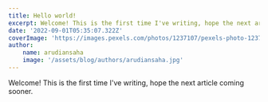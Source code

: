 ```yaml
---
title: Hello world!
excerpt: Welcome! This is the first time I've writing, hope the next article coming sooner.
date: '2022-09-01T05:35:07.322Z'
coverImage: 'https://images.pexels.com/photos/1237107/pexels-photo-1237107.jpeg'
author:
    name: arudiansaha
    image: '/assets/blog/authors/arudiansaha.jpg'
---
```


Welcome! This is the first time I've writing, hope the next article coming sooner.
